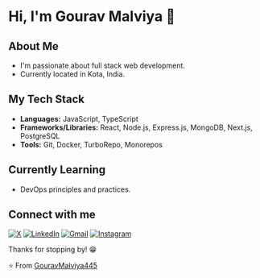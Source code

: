 # Hi, I'm Gourav Malviya 👋

## About Me

* I'm passionate about full stack web development.
* Currently located in Kota, India.

## My Tech Stack

* **Languages:** JavaScript, TypeScript
* **Frameworks/Libraries:** React, Node.js, Express.js, MongoDB, Next.js, PostgreSQL
* **Tools:** Git, Docker, TurboRepo, Monorepos

## Currently Learning

* DevOps principles and practices.

## Connect with me

[![X](https://img.shields.io/badge/X-%23000000.svg?style=for-the-badge&logo=X&logoColor=white)](https://x.com/gouravdotcom/)
[![LinkedIn](https://img.shields.io/badge/linkedin-%230077B5.svg?style=for-the-badge&logo=linkedin&logoColor=white)](https://www.linkedin.com/in/gouravmalviya/)
[![Gmail](https://img.shields.io/badge/Gmail-D14836?style=for-the-badge&logo=gmail&logoColor=white)](mailto:gouravmalviya445@gmail.com)
[![Instagram](https://img.shields.io/badge/Instagram-%23E4405F.svg?style=for-the-badge&logo=Instagram&logoColor=white)](https://www.instagram.com/https.gouravxx._/)

Thanks for stopping by! 😁

⭐️ From [GouravMalviya445](https://github.com/GouravMalviya445)


<!--
**GouravMalviya445/GouravMalviya445** is a ✨ _special_ ✨ repository because its `README.md` (this file) appears on your GitHub profile.

Here are some ideas to get you started:

- 🔭 I’m currently working on ...
- 🌱 I’m currently learning ...
- 👯 I’m looking to collaborate on ...
- 🤔 I’m looking for help with ...
- 💬 Ask me about ...
- 📫 How to reach me: ...
- 😄 Pronouns: ...
- ⚡ Fun fact: ...
-->

